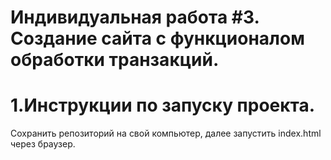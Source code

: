 # Индивидуальная работа #3. Создание сайта с функционалом обработки транзакций.

# 1.Инструкции по запуску проекта.
Сохранить репозиторий на свой компьютер, далее запустить index.html через браузер.

